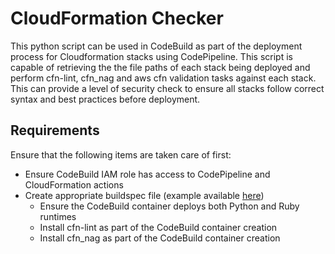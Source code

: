 # CloudFormation Checker

This python script can be used in CodeBuild as part of the deployment process for Cloudformation stacks using CodePipeline.
This script is capable of retrieving the the file paths of each stack being deployed and perform cfn-lint, cfn_nag and aws cfn
validation tasks against each stack. This can provide a level of security check to ensure all stacks follow correct syntax and best 
practices before deployment.

## Requirements

Ensure that the following items are taken care of first:

- Ensure CodeBuild IAM role has access to CodePipeline and CloudFormation actions
- Create appropriate buildspec file (example available [here](buildspec.yml))
    - Ensure the CodeBuild container deploys both Python and Ruby runtimes
    - Install cfn-lint as part of the CodeBuild container creation
    - Install cfn_nag as part of the CodeBuild container creation
